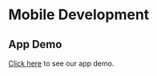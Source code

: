 # Mobile Development

## App Demo
[Click here](https://drive.google.com/file/d/1_GnzG0UGnZ7UuSrajU7XS4Fsl6mcKHVN/view?usp=sharing) to see our app demo. 



